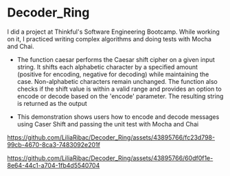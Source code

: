 # Decoder_Ring
I did a project at Thinkful's Software Engineering Bootcamp. While working on it, I practiced writing complex algorithms and doing tests with Mocha and Chai.

* The function caesar performs the Caesar shift cipher on a given input string. It shifts each alphabetic character by a specified amount (positive for encoding, negative for decoding) while maintaining the case. Non-alphabetic characters remain unchanged. The function also checks if the shift value is within a valid range and provides an option to encode or decode based on the 'encode' parameter. The resulting string is returned as the output

* This demonstration shows users how to encode and decode messages using Caser Shift and passing the unit test with Mocha and Chai

https://github.com/LiliaRibac/Decoder_Ring/assets/43895766/fc23d798-99cb-4670-8ca3-7483092e201f


https://github.com/LiliaRibac/Decoder_Ring/assets/43895766/60df0f1e-8e64-44c1-a704-1fb4d5540704
